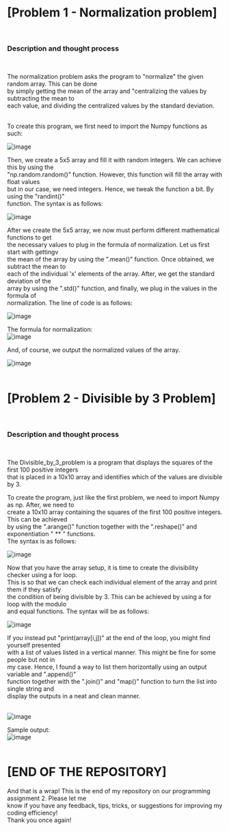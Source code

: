 # [Problem 1 - Normalization problem] <br><br>

<h3>Description and thought process</h3><br>

The normalization problem asks the program to "normalize" the given random array. This can be done <br>
by simply getting the mean of the array and "centralizing the values by subtracting the mean to <br>
each value, and dividing the centralized values by the standard deviation. <br><br> 

To create this program, we first need to import the Numpy functions as such: <br>

![image](https://github.com/user-attachments/assets/537bccca-36a0-4bfd-ba44-c59633a295fc) <br>

Then, we create a 5x5 array and fill it with random integers. We can achieve this by using the <br>
"np.random.random()" function. However, this function will fill the array with float values <br>
but in our case, we need integers. Hence, we tweak the function a bit. By using the "randint()" <br>
function. The syntax is as follows: <br>

![image](https://github.com/user-attachments/assets/f8fe497f-38a5-48e8-a668-8892a65831f6) <br>

After we create the 5x5 array, we now must perform different mathematical functions to get <br>
the necessary values to plug in the formula of normalization. Let us first start with gettingv<br>
the mean of the array by using the ".mean()" function. Once obtained, we subtract the mean to <br>
each of the individual 'x' elements of the array. After, we get the standard deviation of the <br>
array by using the ".std()" function, and finally, we plug in the values in the formula of <br>
normalization. The line of code is as follows: <br>

![image](https://github.com/user-attachments/assets/750b177c-eaac-4f81-9ff7-f378e952d6ab) <br>

The formula for normalization: <br>
![image](https://github.com/user-attachments/assets/d0b33d15-05f3-476a-a18a-a6440fe7fcf2) <br>

And, of course, we output the normalized values of the array. <br>

![image](https://github.com/user-attachments/assets/17866c68-208a-4b09-8aab-65aaa51efc69) <br><br>


# [Problem 2 - Divisible by 3 Problem] <br><br>
<h3>Description and thought process</h3><br>

The Divisible_by_3_problem is a program that displays the squares of the first 100 positive integers <br>
that is placed in a 10x10 array and identifies which of the values are divisible by 3. <br>

To create the program, just like the first problem, we need to import Numpy as np. After, we need to <br>
create a 10x10 array containing the squares of the first 100 positive integers. This can be achieved <br>
by using the ".arange()" function together with the ".reshape()" and exponentiation " ** " functions. <br>
The syntax is as follows: <br>

![image](https://github.com/user-attachments/assets/3e2fad47-91ee-4592-8934-b8dabdad0ccc) <br>

Now that you have the array setup, it is time to create the divisibility checker using a for loop. <br>
This is so that we can check each individual element of the array and print them if they satisfy <br>
the condition of being divisible by 3. This can be achieved by using a for loop with the modulo  <br>
and equal functions. The syntax will be as follows: <br>

![image](https://github.com/user-attachments/assets/d104a3a1-e728-4725-9cc0-2cb68b65dd17) <br>

If you instead put "print(array[i,j])" at the end of the loop, you might find yourself presented <br>
with a list of values listed in a vertical manner. This might be fine for some people but not in <br>
my case. Hence, I found a way to list them horizontally using an output variable and ".append()" <br>
function together with the ".join()" and "map()" function to turn the list into single string and <br>
display the outputs in a neat and clean manner. <br><br>

![image](https://github.com/user-attachments/assets/6759d651-15ed-4e91-9d06-5dd649aa03a4) <br>

Sample output: <br>
![image](https://github.com/user-attachments/assets/b3dabfa7-0be6-4c27-b90b-6fded4d23709) <br><br>

# [END OF THE REPOSITORY] <br>

And that is a wrap! This is the end of my repository on our programming assignment 2. Please let me <br>
know if you have any feedback, tips, tricks, or suggestions for improving my coding efficiency! <br>
Thank you once again!



